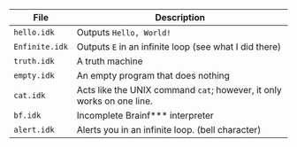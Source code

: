 <table>
<thead>
	<tr>
		<th>File</th>
		<th>Description</th>
	</tr>
<tbody>
	<tr>
		<td>
			<code>hello.idk</code>
		</td>
		<td>
			Outputs <code>Hello, World!</code>
		</td>
	</tr>
	<tr>
		<td>
			<code>Enfinite.idk</code>
		</td>
		<td>
			Outputs <code>E</code> in an infinite loop (see what I did there)
		</td>
	</tr>
	<tr>
		<td>
			<code>truth.idk</code>
		</td>
		<td>A truth machine</td>
	</tr>
	<tr>
		<td>
			<code>empty.idk</code>
		</td>
		<td>An empty program that does nothing</td>
	</tr>
	<tr>
		<td>
			<code>cat.idk</code>
		</td>
		<td>
			Acts like the UNIX command <code>cat</code>; however, it only works on one line.
		</td>
	</tr>
	<tr>
		<td>
			<code>bf.idk</code>
		</td>
		<td>Incomplete Brainf*** interpreter</td>
	</tr>
	<tr>
		<td>
			<code>alert.idk</code>
		</td>
		<td>Alerts you in an infinite loop. (bell character)</td>
	</tr>
</tbody>
</table>
